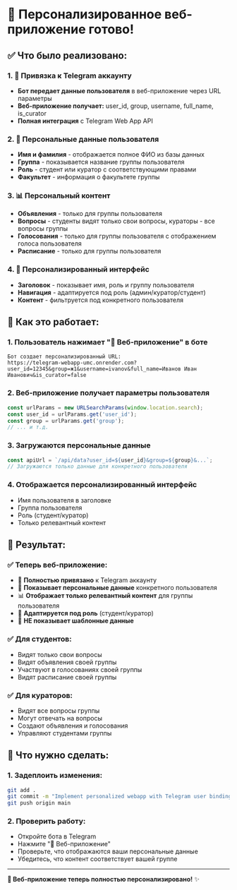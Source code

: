 # 🎯 **Персонализированное веб-приложение готово!**

## ✅ **Что было реализовано:**

### **1. 🔗 Привязка к Telegram аккаунту**
- **Бот передает данные пользователя** в веб-приложение через URL параметры
- **Веб-приложение получает:** user_id, group, username, full_name, is_curator
- **Полная интеграция** с Telegram Web App API

### **2. 👤 Персональные данные пользователя**
- **Имя и фамилия** - отображается полное ФИО из базы данных
- **Группа** - показывается название группы пользователя
- **Роль** - студент или куратор с соответствующими правами
- **Факультет** - информация о факультете группы

### **3. 📊 Персональный контент**
- **Объявления** - только для группы пользователя
- **Вопросы** - студенты видят только свои вопросы, кураторы - все вопросы группы
- **Голосования** - только для группы пользователя с отображением голоса пользователя
- **Расписание** - только для группы пользователя

### **4. 🎨 Персонализированный интерфейс**
- **Заголовок** - показывает имя, роль и группу пользователя
- **Навигация** - адаптируется под роль (админ/куратор/студент)
- **Контент** - фильтруется под конкретного пользователя

## 🚀 **Как это работает:**

### **1. Пользователь нажимает "🚀 Веб-приложение" в боте**
```
Бот создает персонализированный URL:
https://telegram-webapp-umc.onrender.com?user_id=12345&group=ж1&username=ivanov&full_name=Иванов Иван Иванович&is_curator=false
```

### **2. Веб-приложение получает параметры пользователя**
```javascript
const urlParams = new URLSearchParams(window.location.search);
const user_id = urlParams.get('user_id');
const group = urlParams.get('group');
// ... и т.д.
```

### **3. Загружаются персональные данные**
```javascript
const apiUrl = `/api/data?user_id=${user_id}&group=${group}&...`;
// Загружаются только данные для конкретного пользователя
```

### **4. Отображается персонализированный интерфейс**
- Имя пользователя в заголовке
- Группа пользователя
- Роль (студент/куратор)
- Только релевантный контент

## 🎯 **Результат:**

### **✅ Теперь веб-приложение:**
- 🔗 **Полностью привязано** к Telegram аккаунту
- 👤 **Показывает персональные данные** конкретного пользователя
- 📊 **Отображает только релевантный контент** для группы пользователя
- 🎨 **Адаптируется под роль** (студент/куратор)
- 🚫 **НЕ показывает шаблонные данные**

### **✅ Для студентов:**
- Видят только свои вопросы
- Видят объявления своей группы
- Участвуют в голосованиях своей группы
- Видят расписание своей группы

### **✅ Для кураторов:**
- Видят все вопросы группы
- Могут отвечать на вопросы
- Создают объявления и голосования
- Управляют студентами группы

## 🚀 **Что нужно сделать:**

### **1. Задеплоить изменения:**
```bash
git add .
git commit -m "Implement personalized webapp with Telegram user binding"
git push origin main
```

### **2. Проверить работу:**
- Откройте бота в Telegram
- Нажмите "🚀 Веб-приложение"
- Проверьте, что отображаются ваши персональные данные
- Убедитесь, что контент соответствует вашей группе

---

**🎉 Веб-приложение теперь полностью персонализировано!** ✨
